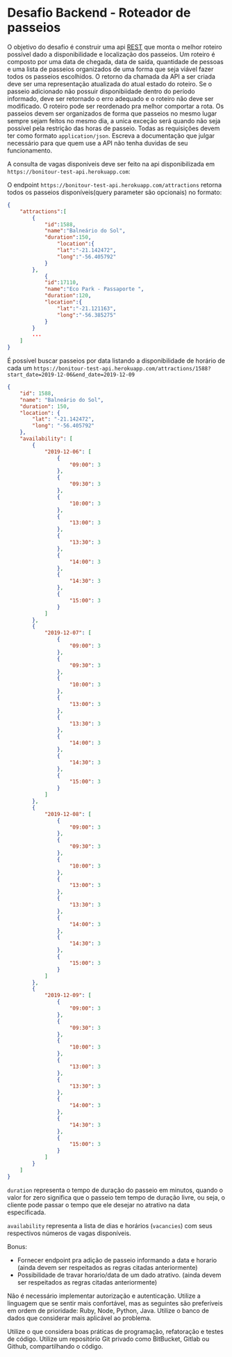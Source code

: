 # Desafio Backend - Roteador de passeios

O objetivo do desafio é construir uma api [REST](https://pt.wikipedia.org/wiki/REST) que monta o melhor roteiro possível dado a disponibilidade e localização dos passeios. Um roteiro é composto por uma data de chegada, data de saída, quantidade de pessoas e uma lista de passeios organizados de uma forma que seja viável fazer todos os passeios escolhidos. O retorno da chamada da API a ser criada deve ser uma representação atualizada do atual estado do roteiro. Se o passeio adicionado não possuir disponibiidade dentro do período informado, deve ser retornado o erro adequado e o roteiro não deve ser modificado. O roteiro pode ser reordenado pra melhor comportar a rota. 
Os passeios devem ser organizados de forma que passeios no mesmo lugar sempre sejam feitos no mesmo dia, a unica exceção será quando não seja possível pela restrição das horas de passeio.
Todas as requisições devem ter como formato `application/json`.
Escreva a documentação que julgar necessário para que quem use a API não tenha duvidas de seu funcionamento.

A consulta de vagas disponiveis deve ser feito na api disponibilizada em `https://bonitour-test-api.herokuapp.com`:

O endpoint `https://bonitour-test-api.herokuapp.com/attractions` retorna todos os passeios disponíveis(query parameter são opcionais) no formato:

``` json
{  
	"attractions":[  
		{  
			"id":1588,  
			"name":"Balneário do Sol",  
			"duration":150,  
				"location":{  
				"lat":"-21.142472",  
				"long":"-56.405792"  
			}  
		},  
			{  
			"id":17110,  
			"name":"Eco Park - Passaporte ",  
			"duration":120,  
			"location":{  
				"lat":"-21.121163",  
				"long":"-56.385275"  
			}  
		}  
		...
	]  
}
```

É possível buscar passeios por data listando a disponibilidade de horário de cada um
`https://bonitour-test-api.herokuapp.com/attractions/1588?start_date=2019-12-06&end_date=2019-12-09`

``` json
{
    "id": 1588,
    "name": "Balneário do Sol",
    "duration": 150,
    "location": {
        "lat": "-21.142472",
        "long": "-56.405792"
    },
    "availability": [
        {
            "2019-12-06": [
                {
                    "09:00": 3
                },
                {
                    "09:30": 3
                },
                {
                    "10:00": 3
                },
                {
                    "13:00": 3
                },
                {
                    "13:30": 3
                },
                {
                    "14:00": 3
                },
                {
                    "14:30": 3
                },
                {
                    "15:00": 3
                }
            ]
        },
        {
            "2019-12-07": [
                {
                    "09:00": 3
                },
                {
                    "09:30": 3
                },
                {
                    "10:00": 3
                },
                {
                    "13:00": 3
                },
                {
                    "13:30": 3
                },
                {
                    "14:00": 3
                },
                {
                    "14:30": 3
                },
                {
                    "15:00": 3
                }
            ]
        },
        {
            "2019-12-08": [
                {
                    "09:00": 3
                },
                {
                    "09:30": 3
                },
                {
                    "10:00": 3
                },
                {
                    "13:00": 3
                },
                {
                    "13:30": 3
                },
                {
                    "14:00": 3
                },
                {
                    "14:30": 3
                },
                {
                    "15:00": 3
                }
            ]
        },
        {
            "2019-12-09": [
                {
                    "09:00": 3
                },
                {
                    "09:30": 3
                },
                {
                    "10:00": 3
                },
                {
                    "13:00": 3
                },
                {
                    "13:30": 3
                },
                {
                    "14:00": 3
                },
                {
                    "14:30": 3
                },
                {
                    "15:00": 3
                }
            ]
        }
    ]
}
```
`duration` representa o tempo de duração do passeio em minutos, quando o valor for zero significa que o passeio tem tempo de duração livre, ou seja, o cliente pode passar o tempo que ele desejar no atrativo na data especificada.

`availability` representa a lista de dias e horários (`vacancies`) com seus respectivos números de vagas disponíveis.

Bonus: 

 - Fornecer endpoint pra adição de passeio informando a data e horario (ainda devem ser respeitados as regras citadas anteriormente)
 - Possibilidade de travar horario/data de um dado atrativo.  (ainda devem ser respeitados as regras citadas anteriormente)

Não é necessário implementar autorização e autenticação. Utilize a linguagem que se sentir mais confortável, mas as seguintes são preferíveis em ordem de prioridade:  Ruby, Node, Python, Java. Utilize o banco de dados que considerar mais aplicável ao problema.

Utilize o que considera boas práticas de programação, refatoração e testes de código.
Utilize um repositório Git privado como BitBucket, Gitlab ou Github, compartilhando o código.
